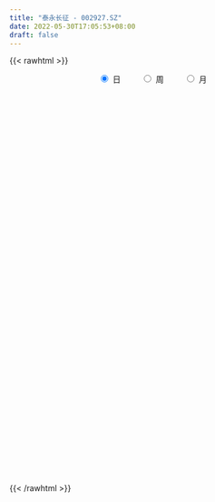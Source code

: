 ```yaml
---
title: "泰永长征 - 002927.SZ"
date: 2022-05-30T17:05:53+08:00
draft: false
---
```

{{< rawhtml >}}
    <div style="text-align: center">
        <label style="padding: 1rem;"><input style="margin-right: .5rem" type="radio" name="period" value="D" checked onclick="period_change(this)">日</label>
        <label style="padding: 1rem;"><input style="margin-right: .5rem" type="radio" name="period" value="W" onclick="period_change(this)">周</label>
        <label style="padding: 1rem;"><input style="margin-right: .5rem" type="radio" name="period" value="M" onclick="period_change(this)">月</label>
    </div>
    <div id="chart" style="height: 700px;"></div> 
    <script type="text/javascript">
        const D_v = [8082.2,15305.1,13803.71,10855.58,17047.82,13617.94,13910.89,14676.24,12490.97,15929.11,16335.68,29069.54,17807.57,13324.62,33619.26,26460.67,19165.08,20698.72,12433.95,13168.32,17950.17,18802.55,20102.55,15939.32,17441.0,14869.36,12507.93,27241.78,20026.92,15556.3,36488.33,12042.72,12513.38,11139.78,7331.41,10543.29,8694.51,11062.11,12788.63,11232.39,15732.39,8878.8,9906.21,6641.5,8872.8,9815.43,10164.48,14549.69,14574.0,14572.8,10758.96,12323.3,18533.77,20617.0,17222.55,12327.87,8078.71,8996.54,22570.57,37929.76,22347.43,38181.76,23448.28,35859.86,36133.62,22086.61,53180.75,58523.63,43196.37,43467.12,45623.43,38468.36,52171.15,48158.87,54750.31,64820.3,172853.08,88829.45,65795.23,77680.54,50595.66,43614.17,27865.39,34896.7,30758.85,46524.58,43114.09,21905.78,33691.2,30177.74,34733.71,19902.19,22095.2,49992.84,54893.17,35543.32,30873.24,23938.88,24947.24,24339.0,51412.89,33977.46,32352.65,30605.78,19689.3,91219.54,131309.9,82415.82,70442.67,157042.1,215652.87,117795.51,83328.75,123495.07,86366.08,71501.79,122310.95,66645.52,80331.03,122766.9,81314.6,59287.32,70350.77,70783.97,52079.44,79354.03,109005.78,60302.98,122230.08,97094.6,90240.24,87675.8,57114.92,117197.76,59239.12,52151.26,41634.77,28163.04,38811.33,30446.66,26435.09,24864.81,69285.21,39395.52,64726.13,55618.9,48352.52,29486.2,29160.71,61445.26,25892.11,19442.66,16565.15,19003.52,20133.44,33669.03,35969.8,23608.45,22619.7,18892.69,14257.18,29981.19,21944.44,22551.68,19782.54,31193.76,15232.63,23046.89,18997.72,26613.19,26931.58,15717.76,28382.32,22137.86,14225.34,17122.29,18785.04,15626.64,15448.18,15251.0,16745.38,18530.7,35366.94,21234.25,120446.63,91886.01,48277.32,56334.03,41670.33,43521.76,26362.4,23664.03,26482.78,23924.65,21656.42,31961.74,29508.01,28504.78,28267.99,26777.6,38815.82,34310.98,24204.0,18069.32,17972.75,17953.92,18041.14,13142.37,15966.72,40041.11,24714.77,19372.19,18053.72,11328.7,13339.16,11530.65,12616.62,18692.17,8007.13,8631.3,9149.13,18737.1,10799.29,7337.2,13428.82,26140.46,26503.16,28934.41,25218.9,32552.19,19455.42,17729.85,16096.82,11448.38,11212.6,12275.26,15580.54,13627.9,23749.48,19547.94,11950.74,18521.2,26353.31,17932.8,21981.58,42352.32,24033.72,16686.88,18321.28,19291.54]
const D_histogram = [0.0,0.0044161823,0.0113587733,0.0201204502,0.0188021491,0.018122765,0.019739917,0.0176123694,0.0207842607,0.0264322954,0.0301170307,0.0323157869,0.0301586881,0.0234650524,0.037199772,0.0367685644,0.0369698792,0.0196038858,0.0067707796,-0.0025639002,-0.0002761781,0.0085387669,0.0203251167,0.026927934,0.0292361322,0.0216449686,0.0145794513,0.0260495014,0.0101860367,-0.0009413436,-0.0442526683,-0.0709034156,-0.0772566599,-0.0805895177,-0.0759272723,-0.0752596729,-0.0686630087,-0.0566249028,-0.0416782044,-0.0409132334,-0.0451548862,-0.0458275558,-0.0492289562,-0.049582926,-0.0383226106,-0.0222001555,-0.0197791884,-0.0324096454,-0.0396981796,-0.0572058292,-0.0494379799,-0.0318660518,-0.0083594607,0.013824601,0.0346234692,0.0355159542,0.0333764198,0.0370306804,0.0568039494,0.0861524622,0.0980696901,0.1065093812,0.1005970611,0.0832171244,0.0906415795,0.0842992054,0.094357281,0.1094852842,0.1088794997,0.103301093,0.0978538113,0.0880840067,0.0854889661,0.0573378161,0.0087700476,0.0437435179,0.0793681729,0.08080557,0.0777863024,0.0694019615,0.0419818204,0.0065248392,-0.013618513,-0.0466891278,-0.0515607316,-0.0473193197,-0.0738566059,-0.0823880296,-0.084742307,-0.1065208443,-0.1429187419,-0.151784454,-0.1604517689,-0.1043570114,-0.0359004362,0.0016977893,0.0122361785,-0.0062535213,-0.0125978261,-0.0147974003,0.0093624294,0.0206762137,0.0226599564,-0.0062487167,-0.0351215293,0.0180320008,0.0514856588,0.074549836,0.0699396358,0.1386870223,0.1837613819,0.1735638234,0.1582180086,0.1573199779,0.1160264493,0.0755647449,0.0618239659,0.0488181579,0.0253563553,0.0424617702,0.0316699735,0.0019717568,-0.0016482338,-0.0429743892,-0.0680172839,-0.0564974422,-0.0352994386,-0.0409749622,-0.0050293075,0.0053530499,0.0285124921,0.0290451962,0.0235980704,-0.0568411178,-0.1008036673,-0.1563832697,-0.1993816197,-0.2094496264,-0.1946814891,-0.1672296961,-0.1462876609,-0.1295520361,-0.0892315228,-0.0449732225,-0.0093988566,0.0074019627,-0.0037779499,-0.0191374302,-0.0286096754,-0.0867988188,-0.1212204359,-0.1259007714,-0.1248092528,-0.1147673886,-0.1012949839,-0.072107871,-0.0714510166,-0.0560009491,-0.0574881282,-0.0419406626,-0.0253701171,0.0006034928,0.0202588034,0.0304101522,0.0442139668,0.0288502061,0.0265768912,0.0012963557,-0.0153843615,-0.0015146721,-0.0432486895,-0.0556445606,-0.0603623921,-0.0566919994,-0.0414454594,-0.0202861773,0.0105360716,0.0253534615,0.0216466585,0.0205141159,0.0369620997,0.0532719161,0.0685187268,0.0866110716,0.1455462354,0.1615656619,0.1635182161,0.1580934099,0.1645612602,0.1490511246,0.1400224384,0.126914062,0.0995211585,0.0618314361,0.0227135815,-0.0325313143,-0.0617289676,-0.0710149021,-0.0920608044,-0.1376716632,-0.2125671751,-0.23312221,-0.2339632409,-0.2116597522,-0.181280087,-0.1527613988,-0.1227268978,-0.1121823525,-0.1001109241,-0.0587691574,-0.0502541678,-0.0262701282,-0.0110185649,-0.000738394,0.01801394,0.0116962506,0.0014568613,-0.0272997208,-0.0271640567,-0.0331152039,-0.022072349,-0.0321772153,-0.0243015328,-0.0099806953,0.0076518666,0.0225893251,0.0394702496,0.0004348702,-0.0543716882,-0.0662885637,-0.085008768,-0.0608693528,-0.040987355,-0.0291898891,0.0012391482,0.0366427156,0.0579085532,0.0799153628,0.1106234723,0.1174818893,0.1176989597,0.1294281396,0.1429957944,0.1496586714,0.165343272,0.1274093768,0.1181933934,0.1093220254,0.1053497769,0.1069690265]
const D_fast = [0.0,0.0055202279,0.0153025122,0.0290943017,0.0324765379,0.036327845,0.0428799763,0.045155521,0.0535234775,0.0657795861,0.076993579,0.0872712819,0.0926538551,0.0918264825,0.1148611452,0.1236220786,0.1330658632,0.1206008413,0.10946043,0.0994847751,0.1017034527,0.1126530895,0.1295207184,0.1428555192,0.1524727504,0.150292829,0.1468721746,0.1648546,0.1515376444,0.1401749283,0.0858004364,0.0414238353,0.015756426,-0.0077238112,-0.0220433839,-0.0401907028,-0.0507597907,-0.0528779105,-0.0483507632,-0.0578141006,-0.0733444749,-0.0854740335,-0.1011826729,-0.1139323743,-0.1122527115,-0.1016802952,-0.1042041253,-0.1249369936,-0.1421500728,-0.1739591796,-0.1785508253,-0.1689454101,-0.1475286842,-0.1218884723,-0.0924337368,-0.0826622633,-0.0764576927,-0.063545762,-0.0295715056,0.0213151227,0.0577497731,0.0928168095,0.1120537547,0.1154780992,0.1455629491,0.1602953763,0.1939427722,0.2364420964,0.2630561869,0.2833030534,0.3023192246,0.3145704216,0.3333476225,0.3195309266,0.27315567,0.3190650197,0.374531718,0.3961705076,0.4125978156,0.421563965,0.4046392791,0.3708135077,0.3472655272,0.3025226304,0.2847608438,0.2771724258,0.232170988,0.2030425569,0.1795027028,0.1310939544,0.0589663714,0.0121545457,-0.0366257114,-0.0066202067,0.0528612595,0.0908839323,0.1044813661,0.0844282859,0.0749345247,0.0690356003,0.0955360374,0.1120188751,0.119667607,0.0891967546,0.0515435597,0.1092050901,0.1555301627,0.1972317989,0.2101065077,0.3135256498,0.4045403548,0.4377337522,0.4619424396,0.5003744033,0.4880874871,0.4665169688,0.4682321814,0.4674309128,0.4503081991,0.4780290565,0.4751547532,0.4459494756,0.4419174266,0.3898476738,0.3478004582,0.3451959393,0.3575690833,0.3416498191,0.3763381469,0.3880587668,0.418346332,0.4261403352,0.426592727,0.3319432593,0.262779793,0.1681043731,0.0752606182,0.0128302049,-0.0210720301,-0.0354276611,-0.0510575412,-0.0667099253,-0.0486972927,-0.015682298,0.0175423537,0.0361936636,0.0240692636,0.0039254258,-0.0126992383,-0.0925880864,-0.1573148125,-0.1934703408,-0.2235811355,-0.2422311183,-0.2540824597,-0.2429223145,-0.2601282142,-0.258678384,-0.2745375952,-0.2694752952,-0.259247279,-0.2331227959,-0.2084027845,-0.1906488976,-0.1657915913,-0.1739428005,-0.1695718926,-0.1945283392,-0.2150551468,-0.2015641254,-0.2541103152,-0.2804173264,-0.3002257559,-0.3107283631,-0.3058431879,-0.2897554502,-0.2562991834,-0.235143428,-0.2334385664,-0.2294425801,-0.2037540714,-0.1741262759,-0.1417497835,-0.1020046708,-0.0066829481,0.0497278938,0.092560002,0.1266585483,0.1742667136,0.1960193592,0.2219962826,0.2406164217,0.2381038078,0.2158719445,0.1824324852,0.1190547609,0.0744248657,0.0473852057,0.0033241022,-0.0767046723,-0.204741978,-0.2835775654,-0.3429094066,-0.3735208559,-0.3884612124,-0.3981328739,-0.3987800973,-0.4162811402,-0.4292374429,-0.4025879655,-0.4066365179,-0.3892200102,-0.3767230882,-0.3666275158,-0.3433716968,-0.3467653235,-0.3566404975,-0.3922220098,-0.3988773599,-0.4131073081,-0.4075825404,-0.4257317105,-0.4239314112,-0.4121057475,-0.392560219,-0.3719754292,-0.3452269423,-0.3841536042,-0.4525530846,-0.481042101,-0.5210144973,-0.5120924204,-0.5024572613,-0.4979572676,-0.4672184433,-0.4226541969,-0.3869112211,-0.3449255708,-0.2865615933,-0.2503327038,-0.2206908935,-0.1766046787,-0.1272880753,-0.0832105305,-0.0261901118,-0.0322716629,-0.0119392979,0.0065198404,0.0288850361,0.0572465423]
const D_slow = [0.0,0.0011040456,0.0039437389,0.0089738515,0.0136743887,0.01820508,0.0231400592,0.0275431516,0.0327392168,0.0393472906,0.0468765483,0.054955495,0.062495167,0.0683614301,0.0776613731,0.0868535142,0.096095984,0.1009969555,0.1026896504,0.1020486753,0.1019796308,0.1041143225,0.1091956017,0.1159275852,0.1232366183,0.1286478604,0.1322927232,0.1388050986,0.1413516078,0.1411162719,0.1300531048,0.1123272509,0.0930130859,0.0728657065,0.0538838884,0.0350689702,0.017903218,0.0037469923,-0.0066725588,-0.0169008672,-0.0281895887,-0.0396464777,-0.0519537167,-0.0643494482,-0.0739301009,-0.0794801398,-0.0844249369,-0.0925273482,-0.1024518931,-0.1167533504,-0.1291128454,-0.1370793583,-0.1391692235,-0.1357130733,-0.127057206,-0.1181782174,-0.1098341125,-0.1005764424,-0.086375455,-0.0648373395,-0.0403199169,-0.0136925717,0.0114566936,0.0322609747,0.0549213696,0.0759961709,0.0995854912,0.1269568122,0.1541766872,0.1800019604,0.2044654133,0.2264864149,0.2478586564,0.2621931105,0.2643856224,0.2753215019,0.2951635451,0.3153649376,0.3348115132,0.3521620036,0.3626574587,0.3642886685,0.3608840402,0.3492117582,0.3363215753,0.3244917454,0.306027594,0.2854305865,0.2642450098,0.2376147987,0.2018851132,0.1639389997,0.1238260575,0.0977368047,0.0887616956,0.089186143,0.0922451876,0.0906818073,0.0875323507,0.0838330007,0.086173608,0.0913426614,0.0970076505,0.0954454714,0.086665089,0.0911730892,0.1040445039,0.1226819629,0.1401668719,0.1748386275,0.2207789729,0.2641699288,0.3037244309,0.3430544254,0.3720610377,0.390952224,0.4064082155,0.4186127549,0.4249518438,0.4355672863,0.4434847797,0.4439777189,0.4435656604,0.4328220631,0.4158177421,0.4016933816,0.3928685219,0.3826247813,0.3813674545,0.3827057169,0.3898338399,0.397095139,0.4029946566,0.3887843771,0.3635834603,0.3244876429,0.2746422379,0.2222798313,0.1736094591,0.131802035,0.0952301198,0.0628421108,0.0405342301,0.0292909245,0.0269412103,0.028791701,0.0278472135,0.023062856,0.0159104371,-0.0057892676,-0.0360943766,-0.0675695694,-0.0987718826,-0.1274637298,-0.1527874758,-0.1708144435,-0.1886771977,-0.2026774349,-0.217049467,-0.2275346326,-0.2338771619,-0.2337262887,-0.2286615879,-0.2210590498,-0.2100055581,-0.2027930066,-0.1961487838,-0.1958246949,-0.1996707853,-0.2000494533,-0.2108616257,-0.2247727658,-0.2398633638,-0.2540363637,-0.2643977285,-0.2694692729,-0.266835255,-0.2604968896,-0.255085225,-0.249956696,-0.2407161711,-0.227398192,-0.2102685103,-0.1886157424,-0.1522291836,-0.1118377681,-0.0709582141,-0.0314348616,0.0097054535,0.0469682346,0.0819738442,0.1137023597,0.1385826493,0.1540405084,0.1597189037,0.1515860752,0.1361538333,0.1184001078,0.0953849067,0.0609669909,0.0078251971,-0.0504553554,-0.1089461657,-0.1618611037,-0.2071811254,-0.2453714751,-0.2760531996,-0.3040987877,-0.3291265187,-0.3438188081,-0.3563823501,-0.3629498821,-0.3657045233,-0.3658891218,-0.3613856368,-0.3584615741,-0.3580973588,-0.364922289,-0.3717133032,-0.3799921042,-0.3855101914,-0.3935544952,-0.3996298784,-0.4021250522,-0.4002120856,-0.3945647543,-0.3846971919,-0.3845884744,-0.3981813964,-0.4147535373,-0.4360057293,-0.4512230675,-0.4614699063,-0.4687673785,-0.4684575915,-0.4592969126,-0.4448197743,-0.4248409336,-0.3971850655,-0.3678145932,-0.3383898532,-0.3060328183,-0.2702838697,-0.2328692019,-0.1915333839,-0.1596810397,-0.1301326913,-0.102802185,-0.0764647408,-0.0497224841]
const D_data = [['2021-05-19', 9.9249, 9.8656, 9.7766, 9.9249],['2021-05-20', 9.8458, 9.9348, 9.8161, 10.1028],['2021-05-21', 10.0336, 10.004, 9.8755, 10.1028],['2021-05-24', 9.9743, 10.083, 9.915, 10.083],['2021-05-25', 10.0336, 9.9941, 9.9348, 10.1127],['2021-05-26', 10.0435, 10.0138, 9.9743, 10.0633],['2021-05-27', 9.9842, 10.0633, 9.9743, 10.1127],['2021-05-28', 10.0336, 10.0336, 9.9644, 10.1325],['2021-05-31', 9.9941, 10.1226, 9.9941, 10.1325],['2021-06-01', 10.1127, 10.2017, 10.0336, 10.261],['2021-06-02', 10.1424, 10.2313, 10.1127, 10.3005],['2021-06-03', 10.1819, 10.261, 10.1621, 10.6169],['2021-06-04', 10.27, 10.24, 10.18, 10.35],['2021-06-07', 10.22, 10.19, 10.16, 10.29],['2021-06-08', 10.21, 10.5, 10.14, 10.57],['2021-06-09', 10.65, 10.4, 10.36, 10.65],['2021-06-10', 10.4, 10.45, 10.28, 10.49],['2021-06-11', 10.39, 10.22, 10.17, 10.49],['2021-06-15', 10.14, 10.22, 10.14, 10.28],['2021-06-16', 10.22, 10.22, 10.14, 10.33],['2021-06-17', 10.17, 10.36, 10.17, 10.36],['2021-06-18', 10.4, 10.49, 10.32, 10.55],['2021-06-21', 10.49, 10.61, 10.48, 10.69],['2021-06-22', 10.7, 10.63, 10.53, 10.72],['2021-06-23', 10.63, 10.64, 10.57, 10.75],['2021-06-24', 10.6, 10.54, 10.5, 10.7],['2021-06-25', 10.52, 10.54, 10.37, 10.61],['2021-06-28', 10.5, 10.82, 10.5, 10.88],['2021-06-29', 10.82, 10.5, 10.47, 10.88],['2021-06-30', 10.5, 10.51, 10.39, 10.61],['2021-07-01', 10.48, 9.96, 9.92, 10.51],['2021-07-02', 9.92, 9.95, 9.88, 10.04],['2021-07-05', 9.96, 10.07, 9.96, 10.09],['2021-07-06', 10.06, 10.03, 9.96, 10.11],['2021-07-07', 10.01, 10.08, 10.0, 10.09],['2021-07-08', 10.02, 9.99, 9.97, 10.12],['2021-07-09', 9.96, 10.03, 9.88, 10.05],['2021-07-12', 10.01, 10.1, 9.99, 10.16],['2021-07-13', 10.09, 10.17, 9.99, 10.23],['2021-07-14', 10.13, 10.0, 10.0, 10.15],['2021-07-15', 10.03, 9.89, 9.74, 10.05],['2021-07-16', 9.88, 9.88, 9.83, 9.96],['2021-07-19', 9.83, 9.79, 9.7, 9.84],['2021-07-20', 9.68, 9.77, 9.66, 9.77],['2021-07-21', 9.76, 9.9, 9.76, 9.92],['2021-07-22', 9.9, 10.0, 9.87, 10.03],['2021-07-23', 10.06, 9.85, 9.78, 10.06],['2021-07-26', 9.77, 9.6, 9.54, 9.95],['2021-07-27', 9.6, 9.57, 9.56, 9.8],['2021-07-28', 9.59, 9.32, 9.24, 9.6],['2021-07-29', 9.32, 9.55, 9.32, 9.63],['2021-07-30', 9.5, 9.69, 9.44, 9.72],['2021-08-02', 9.45, 9.84, 9.4, 9.91],['2021-08-03', 9.78, 9.93, 9.74, 10.07],['2021-08-04', 9.93, 10.03, 9.93, 10.07],['2021-08-05', 10.03, 9.85, 9.83, 10.03],['2021-08-06', 9.9, 9.82, 9.72, 9.96],['2021-08-09', 9.81, 9.91, 9.77, 9.94],['2021-08-10', 9.91, 10.2, 9.86, 10.22],['2021-08-11', 10.22, 10.5, 10.14, 10.56],['2021-08-12', 10.5, 10.46, 10.36, 10.59],['2021-08-13', 10.73, 10.55, 10.47, 10.85],['2021-08-16', 10.58, 10.46, 10.38, 10.62],['2021-08-17', 10.48, 10.33, 10.3, 10.75],['2021-08-18', 10.29, 10.69, 10.29, 10.7],['2021-08-19', 10.66, 10.6, 10.44, 10.67],['2021-08-20', 10.57, 10.9, 10.41, 11.03],['2021-08-23', 11.17, 11.13, 10.76, 11.21],['2021-08-24', 11.13, 11.08, 10.91, 11.35],['2021-08-25', 11.03, 11.11, 10.94, 11.3],['2021-08-26', 11.01, 11.19, 11.0, 11.48],['2021-08-27', 11.01, 11.2, 10.96, 11.32],['2021-08-30', 11.1, 11.36, 10.99, 11.45],['2021-08-31', 11.36, 11.05, 10.86, 11.36],['2021-09-01', 11.18, 10.65, 10.48, 11.23],['2021-09-02', 10.67, 11.72, 10.55, 11.72],['2021-09-03', 12.5, 12.01, 11.72, 12.8],['2021-09-06', 12.0, 11.79, 11.52, 12.11],['2021-09-07', 11.77, 11.84, 11.66, 11.95],['2021-09-08', 12.02, 11.85, 11.81, 12.33],['2021-09-09', 11.7, 11.61, 11.53, 11.85],['2021-09-10', 11.53, 11.41, 11.39, 11.81],['2021-09-13', 11.4, 11.5, 11.3, 11.53],['2021-09-14', 11.54, 11.22, 11.2, 11.59],['2021-09-15', 11.3, 11.48, 11.23, 11.51],['2021-09-16', 11.54, 11.6, 11.24, 11.7],['2021-09-17', 11.63, 11.15, 11.07, 11.67],['2021-09-22', 11.02, 11.26, 10.91, 11.32],['2021-09-23', 11.33, 11.28, 11.2, 11.59],['2021-09-24', 11.28, 10.93, 10.9, 11.39],['2021-09-27', 10.96, 10.52, 10.4, 11.19],['2021-09-28', 10.52, 10.65, 10.46, 10.74],['2021-09-29', 10.47, 10.5, 10.47, 10.79],['2021-09-30', 10.62, 11.35, 10.54, 11.47],['2021-10-08', 11.49, 11.8, 11.3, 11.93],['2021-10-11', 11.68, 11.7, 11.62, 12.07],['2021-10-12', 11.65, 11.51, 11.28, 11.77],['2021-10-13', 11.48, 11.14, 11.03, 11.54],['2021-10-14', 11.23, 11.23, 10.86, 11.3],['2021-10-15', 11.25, 11.26, 10.99, 11.36],['2021-10-18', 11.15, 11.66, 11.01, 11.69],['2021-10-19', 11.54, 11.62, 11.42, 11.66],['2021-10-20', 11.54, 11.57, 11.37, 11.78],['2021-10-21', 11.61, 11.13, 11.1, 11.64],['2021-10-22', 11.1, 10.97, 10.93, 11.23],['2021-10-25', 10.97, 12.07, 10.9, 12.07],['2021-10-26', 12.3, 12.1, 11.93, 12.56],['2021-10-27', 12.06, 12.19, 11.83, 12.34],['2021-10-28', 12.05, 11.97, 11.63, 12.22],['2021-10-29', 11.96, 13.17, 11.78, 13.17],['2021-11-01', 13.09, 13.34, 12.68, 14.2],['2021-11-02', 13.28, 12.92, 12.73, 13.3],['2021-11-03', 12.75, 12.96, 12.66, 13.13],['2021-11-04', 12.97, 13.27, 12.61, 13.33],['2021-11-05', 13.06, 12.81, 12.71, 13.06],['2021-11-08', 12.55, 12.73, 12.2, 12.8],['2021-11-09', 12.65, 13.03, 12.6, 13.93],['2021-11-10', 12.83, 13.07, 12.61, 13.12],['2021-11-11', 13.03, 12.93, 12.85, 13.39],['2021-11-12', 12.98, 13.51, 12.7, 13.51],['2021-11-15', 13.59, 13.27, 13.22, 13.75],['2021-11-16', 13.16, 13.0, 12.81, 13.18],['2021-11-17', 13.0, 13.3, 12.88, 13.37],['2021-11-18', 13.16, 12.75, 12.73, 13.24],['2021-11-19', 12.6, 12.79, 12.52, 12.91],['2021-11-22', 12.88, 13.22, 12.72, 13.29],['2021-11-23', 13.38, 13.45, 13.0, 13.85],['2021-11-24', 13.58, 13.18, 13.15, 13.59],['2021-11-25', 13.18, 13.82, 13.1, 14.2],['2021-11-26', 13.61, 13.68, 13.52, 14.18],['2021-11-29', 13.46, 14.0, 13.4, 14.48],['2021-11-30', 14.13, 13.86, 13.73, 14.43],['2021-12-01', 13.9, 13.85, 13.62, 14.07],['2021-12-02', 13.79, 12.72, 12.65, 13.79],['2021-12-03', 12.78, 12.83, 12.44, 12.92],['2021-12-06', 12.75, 12.36, 12.29, 12.85],['2021-12-07', 12.45, 12.15, 12.0, 12.48],['2021-12-08', 12.21, 12.29, 12.13, 12.38],['2021-12-09', 12.45, 12.48, 12.25, 12.62],['2021-12-10', 12.48, 12.63, 12.35, 12.65],['2021-12-13', 12.63, 12.57, 12.43, 12.63],['2021-12-14', 12.58, 12.52, 12.41, 12.75],['2021-12-15', 12.58, 12.89, 12.4, 13.5],['2021-12-16', 12.91, 13.12, 12.9, 13.22],['2021-12-17', 13.07, 13.21, 13.01, 13.48],['2021-12-20', 13.21, 13.12, 13.05, 13.47],['2021-12-21', 13.03, 12.79, 12.66, 13.15],['2021-12-22', 12.87, 12.66, 12.64, 12.87],['2021-12-23', 12.65, 12.65, 12.44, 12.8],['2021-12-24', 12.6, 11.81, 11.81, 12.75],['2021-12-27', 11.82, 11.77, 11.67, 12.01],['2021-12-28', 11.82, 11.93, 11.8, 11.97],['2021-12-29', 11.9, 11.88, 11.81, 11.99],['2021-12-30', 11.88, 11.91, 11.81, 12.02],['2021-12-31', 11.97, 11.91, 11.85, 12.05],['2022-01-04', 11.99, 12.13, 11.76, 12.17],['2022-01-05', 12.08, 11.77, 11.61, 12.18],['2022-01-06', 11.65, 11.92, 11.62, 12.0],['2022-01-07', 11.95, 11.67, 11.67, 12.0],['2022-01-10', 11.65, 11.85, 11.4, 11.88],['2022-01-11', 11.85, 11.89, 11.8, 11.95],['2022-01-12', 11.89, 12.08, 11.88, 12.22],['2022-01-13', 12.08, 12.1, 11.96, 12.2],['2022-01-14', 12.09, 12.05, 11.95, 12.24],['2022-01-17', 12.05, 12.16, 11.98, 12.27],['2022-01-18', 12.2, 11.79, 11.7, 12.25],['2022-01-19', 11.76, 11.9, 11.66, 11.9],['2022-01-20', 11.9, 11.52, 11.48, 11.97],['2022-01-21', 11.5, 11.48, 11.28, 11.59],['2022-01-24', 11.51, 11.82, 11.48, 11.93],['2022-01-25', 11.82, 11.0, 10.98, 11.87],['2022-01-26', 11.0, 11.15, 10.95, 11.32],['2022-01-27', 11.7, 11.12, 11.0, 11.7],['2022-01-28', 11.12, 11.14, 10.91, 11.29],['2022-02-07', 11.24, 11.26, 11.15, 11.37],['2022-02-08', 11.28, 11.37, 11.15, 11.41],['2022-02-09', 11.37, 11.59, 11.33, 11.6],['2022-02-10', 11.56, 11.49, 11.45, 11.65],['2022-02-11', 11.47, 11.27, 11.22, 11.57],['2022-02-14', 11.34, 11.27, 11.19, 11.36],['2022-02-15', 11.25, 11.52, 11.17, 11.52],['2022-02-16', 11.51, 11.61, 11.46, 11.62],['2022-02-17', 11.5, 11.7, 11.5, 11.92],['2022-02-18', 11.65, 11.86, 11.52, 11.86],['2022-02-21', 11.88, 12.65, 11.88, 13.05],['2022-02-22', 12.6, 12.42, 12.35, 12.95],['2022-02-23', 12.52, 12.41, 12.33, 12.59],['2022-02-24', 12.56, 12.43, 12.2, 12.77],['2022-02-25', 12.56, 12.71, 12.48, 12.85],['2022-02-28', 12.65, 12.54, 12.42, 12.85],['2022-03-01', 12.54, 12.68, 12.52, 12.8],['2022-03-02', 12.58, 12.69, 12.55, 12.79],['2022-03-03', 12.78, 12.51, 12.41, 12.78],['2022-03-04', 12.41, 12.29, 12.22, 12.56],['2022-03-07', 12.29, 12.12, 12.05, 12.34],['2022-03-08', 12.32, 11.68, 11.66, 12.38],['2022-03-09', 11.79, 11.76, 11.19, 12.08],['2022-03-10', 11.88, 11.87, 11.67, 12.02],['2022-03-11', 11.84, 11.59, 11.25, 11.99],['2022-03-14', 11.52, 11.02, 11.02, 11.57],['2022-03-15', 10.83, 10.19, 10.1, 11.0],['2022-03-16', 10.2, 10.43, 9.87, 10.5],['2022-03-17', 10.43, 10.42, 10.38, 10.62],['2022-03-18', 10.35, 10.57, 10.25, 10.63],['2022-03-21', 10.54, 10.63, 10.51, 10.71],['2022-03-22', 10.56, 10.6, 10.47, 10.73],['2022-03-23', 10.67, 10.63, 10.57, 10.79],['2022-03-24', 10.55, 10.36, 10.35, 10.6],['2022-03-25', 10.36, 10.31, 10.28, 10.46],['2022-03-28', 10.29, 10.71, 10.13, 11.1],['2022-03-29', 10.71, 10.34, 10.27, 10.73],['2022-03-30', 10.4, 10.54, 10.29, 10.58],['2022-03-31', 10.43, 10.47, 10.4, 10.57],['2022-04-01', 10.43, 10.42, 10.3, 10.44],['2022-04-06', 10.41, 10.56, 10.33, 10.58],['2022-04-07', 10.53, 10.24, 10.24, 10.55],['2022-04-08', 10.22, 10.1, 10.0, 10.26],['2022-04-11', 10.02, 9.7, 9.55, 10.07],['2022-04-12', 9.75, 9.91, 9.61, 9.92],['2022-04-13', 9.95, 9.74, 9.73, 9.95],['2022-04-14', 9.9, 9.89, 9.77, 9.96],['2022-04-15', 9.81, 9.55, 9.5, 9.83],['2022-04-18', 9.61, 9.69, 9.32, 9.73],['2022-04-19', 9.78, 9.76, 9.68, 9.85],['2022-04-20', 9.77, 9.83, 9.75, 10.05],['2022-04-21', 9.83, 9.84, 9.69, 10.03],['2022-04-22', 9.85, 9.92, 9.46, 9.98],['2022-04-25', 9.81, 9.12, 9.11, 9.81],['2022-04-26', 9.24, 8.59, 8.55, 9.35],['2022-04-27', 8.47, 8.84, 7.96, 8.97],['2022-04-28', 8.81, 8.55, 8.36, 8.88],['2022-04-29', 8.72, 8.98, 8.69, 9.07],['2022-05-05', 8.94, 8.94, 8.82, 9.15],['2022-05-06', 8.89, 8.83, 8.62, 8.89],['2022-05-09', 8.83, 9.1, 8.76, 9.2],['2022-05-10', 9.02, 9.29, 8.92, 9.33],['2022-05-11', 9.4, 9.24, 9.23, 9.53],['2022-05-12', 9.15, 9.36, 9.14, 9.42],['2022-05-13', 9.5, 9.63, 9.26, 9.78],['2022-05-16', 9.72, 9.47, 9.4, 9.72],['2022-05-17', 9.49, 9.45, 9.32, 9.61],['2022-05-18', 9.49, 9.68, 9.38, 9.82],['2022-05-19', 9.6, 9.84, 8.74, 9.87],['2022-05-20', 9.87, 9.89, 9.7, 9.96],['2022-05-23', 9.95, 10.16, 9.81, 10.18],['2022-05-24', 10.5, 9.52, 9.5, 10.5],['2022-05-25', 9.52, 9.83, 9.52, 9.89],['2022-05-26', 9.85, 9.86, 9.63, 9.94],['2022-05-27', 9.93, 9.96, 9.83, 10.08],['2022-05-30', 9.96, 10.1, 9.83, 10.15]]
const W_v = [210.85,20490.62,475824.07,640307.28,686226.59,625835.87,328796.22,603808.9299999999,324124.71,237408.87,109024.32,269471.02,258129.15,370870.44,237315.83,139093.07,219096.21,341388.89,378669.86,319870.77,518912.52,231643.35,182821.41,115229.41,223914.09,146510.0,234824.22,158851.98,123267.32,242330.24,179079.33,115880.58,190765.33,115777.45,113623.0,123185.74,106949.54,172010.26,100380.45,73302.57,77392.66,101343.93,458501.72,815632.8099999999,444342.67,746859.1,487895.53,358113.13,247638.84,394943.67,629489.1800000001,481596.12,581810.1499999999,260298.46,215599.84,150434.15,109936.99,114369.48,125887.18,111525.06,32864.92,175777.4,144205.65,136881.66,151493.31,201300.04,277208.81,249789.07,206415.89,151387.93,87150.86,92646.47,97536.89,313922.19,360683.91,268007.63,361140.8100000001,251752.6,247756.62,312021.8,227042.76,170269.45,17570.92,97505.66,86958.62,68000.26,97857.62,120522.66,273733.61,322924.23,121664.4,115211.94,206020.71,285082.78,154906.41,120229.76,261163.0,168215.45,134460.27,123874.1,133169.78,141504.53,212665.48,193030.01,281978.76,203236.0,525480.7699999999,206180.87,124526.75,146624.31,108115.39,57078.77,50699.32,99984.1,76799.24,108816.82,261978.03,215313.55,102391.76,100162.84,180441.11,351281.51,256161.19,247396.43,556012.73,267693.35,151936.91,466939.03,714124.1000000001,248019.69,280204.99,306725.77,385421.48,116481.73,77945.53,262828.18,197489.17,258311.6,302609.86,139575.63,154540.11,127660.51,106510.25,82840.44,67167.18,134920.52,68468.35,100404.35,132080.43,94428.91,65527.35,74104.17,43701.45,43029.73,108670.04,72223.41,65707.81,132309.21,63262.07,64056.79,51717.48,189723.26,197238.67,72016.49,24239.17,60420.76,63389.82,70108.47,91632.87,113268.35,62354.99,80860.16,111356.05,50222.37,59694.32,45400.42,66778.75,76779.9,130026.06,170709.12,229278.91,392753.71,326515.05,183159.61,85774.72,126723.94,54893.17,139641.68,168038.08,532430.03,626638.2799999999,463556.1900000001,333816.1,467987.47,411467.84,191207.06,224706.76,224063.59,101036.88,115866.98,107627.18,108253.54,119782.71,81207.49,107128.27,358614.32,143955.62,139898.94,142177.72,83076.9,113510.49,37486.43,63216.83,84208.93,123890.77,27545.2,76445.78,94305.99,123375.78,19291.54]
const W_histogram = [0.0,0.3397333333,0.9498663628,1.3846097407,1.724504887,1.8867741486,1.7654876598,1.6796999066,1.2593306621,0.8729097979,0.4860398731,0.3292273311,0.1607389862,0.2239015748,-0.2011177952,-0.4557081632,-0.5337559392,-0.5288934758,-0.5311344365,-0.4976219274,-0.4498273933,-0.4658329505,-0.5949632127,-0.8431406194,-0.959677556,-1.0280386377,-0.955922674,-0.9494631367,-0.9161642225,-0.8220554672,-0.7266451498,-0.6477532655,-0.6268910773,-0.6683265659,-0.6520036918,-0.5664547723,-0.5082353297,-0.3906007712,-0.3828753575,-0.3958228189,-0.3516001976,-0.3180719292,0.1111631761,0.6947317504,0.7358057266,0.9152561775,0.7085179424,0.5049445457,0.2344436825,0.1999405924,0.2727556061,0.3644136458,0.4049448104,0.4011740896,0.3556258964,0.2247534358,0.1603259656,0.0286909246,-0.040356235,-0.2209463955,-0.370430471,-0.369296797,-0.4059853374,-0.4369323102,-0.3440018043,-0.2849454709,-0.1680528928,-0.0589449509,-0.144970713,-0.1754464019,-0.2491470312,-0.2784109588,-0.2958613838,-0.2017568587,-0.1303883698,-0.083428079,0.0442157149,0.0670580054,0.1465219616,0.2229481175,0.1879884164,0.060654867,-0.0356003726,-0.0276942307,-0.0636430567,-0.0852786066,-0.0750375816,-0.0312896574,-0.0257897452,-0.0090290046,-0.0248949085,-0.0071173171,0.0476029383,0.0755376981,0.06779098,0.0968797653,0.1252680185,0.1068668834,0.0052194291,-0.1677243575,-0.2196686225,-0.1887072348,-0.2363909757,-0.1601724792,-0.126398513,-0.0325207257,0.0203703547,-0.0765008659,-0.0956788531,-0.0745222267,-0.1009208399,-0.1118929049,-0.0903167052,-0.0689209342,-0.0778376411,-0.0360899822,0.0628186895,0.0647253337,0.0648848879,0.0814578795,0.1097848506,0.1506808001,0.1376744849,0.1454963133,0.2022306001,0.2275132785,0.2173584478,0.3238196572,0.2939166126,0.2576620777,0.2509230581,0.2725547304,0.2054886412,0.1704151377,0.2060475863,0.2527527254,0.2497475943,0.2271582948,0.1588945778,0.0633303617,-0.0053725224,-0.082643372,-0.1377009283,-0.2008690707,-0.2539984093,-0.3119837155,-0.3408694098,-0.3832971357,-0.4191236624,-0.402553919,-0.4224960294,-0.472140693,-0.4837359759,-0.4142572822,-0.3237835097,-0.2140656723,-0.1505375256,-0.0848878399,-0.0413355484,-0.0176131157,0.0025728748,0.0617446834,0.1011002043,0.0847389016,0.0883777006,0.0953212468,0.0968242977,0.1015484753,0.1190954569,0.1290399202,0.1519109815,0.1672991233,0.135965831,0.1194389328,0.098108475,0.0823199273,0.0623486834,0.0591677492,0.1048331489,0.1542309803,0.1998363049,0.2727653944,0.2683928335,0.2368845968,0.1920327566,0.1815742353,0.1947217182,0.1583524773,0.1084471475,0.2113325891,0.2407360123,0.2896389914,0.256919111,0.2769157019,0.2172318194,0.1517208539,0.1354237538,0.0241596397,-0.0451238793,-0.1060579772,-0.1187558746,-0.1609107231,-0.2042739803,-0.2156615874,-0.1765628576,-0.0908748748,-0.0613188673,-0.086223857,-0.1641835148,-0.2224344046,-0.241159104,-0.2610199183,-0.2946348363,-0.2757246273,-0.3078566982,-0.3191790428,-0.2555104639,-0.1820558176,-0.1180284817,-0.058530173]
const W_fast = [0.0,0.4246666667,1.2722662868,2.0531620999,2.824183468,3.4581462667,3.7782316928,4.1123689163,4.0068323373,3.8386389225,3.573278966,3.4987732569,3.3704696585,3.4896076408,3.014308822,2.6457914132,2.4343046523,2.3069437468,2.171919177,2.0810262043,2.01636389,1.8839000952,1.6060290298,1.1470664683,0.7906101426,0.4652394015,0.2983746967,0.0674684499,-0.1282736916,-0.2396788031,-0.3259297731,-0.4089762051,-0.5448367863,-0.7533539165,-0.9000319652,-0.9560967389,-1.0249361286,-1.004951763,-1.0929451886,-1.2048483547,-1.2485257828,-1.2945154967,-0.8374895974,-0.0802380855,0.1447873223,0.5530518176,0.5234430681,0.4461058078,0.2342158653,0.2496979233,0.3907018385,0.5734632896,0.7152306568,0.8117534584,0.8551117393,0.7804276376,0.7560816589,0.631619349,0.5524831307,0.3166563713,0.0745646781,-0.0166258471,-0.1548107219,-0.2949907723,-0.2880607174,-0.3002407518,-0.2253613969,-0.1309896927,-0.2532581331,-0.3275954224,-0.4635828096,-0.5624494769,-0.6538652479,-0.6101999374,-0.571428541,-0.5453252698,-0.4066275472,-0.3670207554,-0.2509263088,-0.1187631235,-0.1067257205,-0.2188955532,-0.3240508859,-0.3230683017,-0.3749278919,-0.4178830934,-0.4264014639,-0.390475954,-0.3914234781,-0.3769199887,-0.3990096196,-0.3830113576,-0.3163903676,-0.2695711832,-0.2603701563,-0.2070614298,-0.1473561719,-0.1390405861,-0.2393831832,-0.4542580591,-0.5611194798,-0.5773349007,-0.6841163855,-0.6479410088,-0.6457666708,-0.5600190651,-0.502035396,-0.6180318331,-0.6611295336,-0.6586034638,-0.710232287,-0.7491775782,-0.7501805548,-0.7460150174,-0.7743911345,-0.7416659712,-0.6270526271,-0.6089646495,-0.5925838733,-0.5556464119,-0.499873228,-0.4213070785,-0.3998947725,-0.3556988658,-0.248406929,-0.1662459309,-0.1220611498,0.065354974,0.1089310826,0.137092067,0.1930838119,0.2828541669,0.267160238,0.2746905189,0.3618348641,0.4717281846,0.531159952,0.5653602263,0.5368201536,0.457088528,0.3870425133,0.2891108207,0.1996280323,0.0862426222,-0.0303863187,-0.1663675537,-0.2804706005,-0.4187226103,-0.5593300527,-0.6433987889,-0.7689649067,-0.9366447436,-1.0691740204,-1.1032596473,-1.0937317522,-1.0375303329,-1.0116365676,-0.9672088418,-0.9339904374,-0.9146712837,-0.8938420745,-0.819234095,-0.7546035231,-0.7497801003,-0.7240468763,-0.6932730184,-0.667563893,-0.6374525966,-0.5901317507,-0.5479273074,-0.4870785007,-0.429865578,-0.4272074127,-0.4138745776,-0.4106779167,-0.4058864825,-0.4102705556,-0.3986595524,-0.3267858656,-0.2388302891,-0.1432658883,-0.0021454502,0.0605801974,0.0882931098,0.0914494588,0.1263844963,0.1882124088,0.1914312872,0.1686377442,0.3243563331,0.4139437593,0.5352564864,0.5667663837,0.6559919001,0.6506159725,0.6230352204,0.6405940588,0.5353698546,0.4548053658,0.3673567736,0.3249699076,0.2425873783,0.148155626,0.082852622,0.0778106374,0.1407799015,0.1550061922,0.1085452382,-0.0104602982,-0.1243197892,-0.2033342646,-0.2884500585,-0.3957236856,-0.4457446334,-0.5548408788,-0.6459579841,-0.6461670212,-0.6182263292,-0.5837061138,-0.5388403483]
const W_slow = [0.0,0.0849333333,0.322399924,0.6685523592,1.0996785809,1.5713721181,2.012744033,2.4326690097,2.7475016752,2.9657291247,3.0872390929,3.1695459257,3.2097306723,3.265706066,3.2154266172,3.1014995764,2.9680605916,2.8358372226,2.7030536135,2.5786481317,2.4661912833,2.3497330457,2.2009922425,1.9902070877,1.7502876987,1.4932780392,1.2542973707,1.0169315866,0.7878905309,0.5823766641,0.4007153767,0.2387770603,0.082054291,-0.0850273505,-0.2480282735,-0.3896419665,-0.516700799,-0.6143509918,-0.7100698311,-0.8090255359,-0.8969255852,-0.9764435675,-0.9486527735,-0.7749698359,-0.5910184043,-0.3622043599,-0.1850748743,-0.0588387379,-0.0002278172,0.0497573309,0.1179462324,0.2090496438,0.3102858464,0.4105793688,0.4994858429,0.5556742019,0.5957556933,0.6029284244,0.5928393657,0.5376027668,0.4449951491,0.3526709498,0.2511746155,0.1419415379,0.0559410869,-0.0152952809,-0.0573085041,-0.0720447418,-0.1082874201,-0.1521490205,-0.2144357783,-0.2840385181,-0.358003864,-0.4084430787,-0.4410401711,-0.4618971909,-0.4508432621,-0.4340787608,-0.3974482704,-0.341711241,-0.2947141369,-0.2795504202,-0.2884505133,-0.295374071,-0.3112848352,-0.3326044868,-0.3513638822,-0.3591862966,-0.3656337329,-0.367890984,-0.3741147112,-0.3758940405,-0.3639933059,-0.3451088814,-0.3281611363,-0.303941195,-0.2726241904,-0.2459074695,-0.2446026123,-0.2865337016,-0.3414508573,-0.388627666,-0.4477254099,-0.4877685297,-0.5193681579,-0.5274983393,-0.5224057507,-0.5415309671,-0.5654506804,-0.5840812371,-0.6093114471,-0.6372846733,-0.6598638496,-0.6770940832,-0.6965534934,-0.705575989,-0.6898713166,-0.6736899832,-0.6574687612,-0.6371042913,-0.6096580787,-0.5719878786,-0.5375692574,-0.5011951791,-0.4506375291,-0.3937592094,-0.3394195975,-0.2584646832,-0.1849855301,-0.1205700106,-0.0578392461,0.0102994365,0.0616715968,0.1042753812,0.1557872778,0.2189754591,0.2814123577,0.3382019314,0.3779255759,0.3937581663,0.3924150357,0.3717541927,0.3373289606,0.2871116929,0.2236120906,0.1456161617,0.0603988093,-0.0354254746,-0.1402063902,-0.24084487,-0.3464688773,-0.4645040506,-0.5854380445,-0.6890023651,-0.7699482425,-0.8234646606,-0.861099042,-0.882321002,-0.8926548891,-0.897058168,-0.8964149493,-0.8809787784,-0.8557037274,-0.834519002,-0.8124245768,-0.7885942651,-0.7643881907,-0.7390010719,-0.7092272076,-0.6769672276,-0.6389894822,-0.5971647014,-0.5631732436,-0.5333135104,-0.5087863917,-0.4882064098,-0.472619239,-0.4578273017,-0.4316190145,-0.3930612694,-0.3431021932,-0.2749108446,-0.2078126362,-0.148591487,-0.1005832978,-0.055189739,-0.0065093094,0.0330788099,0.0601905968,0.113023744,0.1732077471,0.2456174949,0.3098472727,0.3790761982,0.433384153,0.4713143665,0.505170305,0.5112102149,0.4999292451,0.4734147508,0.4437257821,0.4034981014,0.3524296063,0.2985142094,0.254373495,0.2316547763,0.2163250595,0.1947690952,0.1537232166,0.0981146154,0.0378248394,-0.0274301402,-0.1010888492,-0.1700200061,-0.2469841806,-0.3267789413,-0.3906565573,-0.4361705117,-0.4656776321,-0.4803101754]
const W_data = [['2018-02-23', 7.2645, 8.7142, 7.2645, 8.7142],['2018-03-02', 9.5864, 14.0377, 9.5864, 14.0377],['2018-03-09', 14.7011, 20.5528, 14.1482, 20.5528],['2018-03-16', 21.7076, 22.199, 20.6798, 24.7912],['2018-03-23', 21.0934, 24.4881, 20.2662, 27.2072],['2018-03-30', 22.932, 25.2662, 22.0393, 28.0917],['2018-04-04', 25.2989, 23.5463, 22.8911, 26.4496],['2018-04-13', 22.932, 25.131, 22.3587, 30.303],['2018-04-20', 24.2138, 21.1138, 20.7453, 25.1065],['2018-04-27', 21.2817, 20.6143, 20.5897, 22.9279],['2018-05-04', 20.2211, 19.4881, 19.4554, 20.9992],['2018-05-11', 19.611, 21.6708, 19.4922, 22.2686],['2018-05-18', 21.4578, 21.294, 20.9664, 23.0753],['2018-05-25', 21.4988, 24.5291, 21.0893, 24.8403],['2018-06-01', 24.57, 17.8993, 17.4447, 24.57],['2018-06-08', 18.0549, 18.3784, 17.2031, 19.2301],['2018-06-15', 18.4275, 19.7246, 17.2076, 19.8116],['2018-06-22', 19.5055, 20.5529, 17.8115, 21.9103],['2018-06-29', 20.1896, 20.4407, 18.2764, 21.8889],['2018-07-06', 20.2964, 20.9377, 18.8536, 21.8034],['2018-07-13', 21.9103, 21.3171, 20.1094, 23.0326],['2018-07-20', 21.2156, 20.5797, 19.5109, 21.905],['2018-07-27', 19.7246, 18.6665, 18.1214, 20.2163],['2018-08-03', 18.4367, 15.8716, 15.8289, 18.6879],['2018-08-10', 15.9197, 16.0747, 14.4448, 16.6465],['2018-08-17', 15.7113, 15.6098, 15.2838, 16.9671],['2018-08-24', 15.5082, 16.7801, 15.5082, 18.1749],['2018-08-31', 16.6732, 15.567, 15.4014, 17.0473],['2018-09-07', 15.2678, 15.3907, 14.5356, 16.4808],['2018-09-14', 15.2303, 15.8983, 14.9097, 17.2076],['2018-09-21', 15.8983, 15.877, 15.3372, 16.8229],['2018-09-28', 15.9678, 15.6365, 15.0486, 16.406],['2018-10-12', 14.5891, 14.6906, 13.221, 16.9137],['2018-10-19', 14.4341, 13.3332, 12.6759, 15.0166],['2018-10-26', 13.3279, 13.4348, 12.9859, 14.4234],['2018-11-02', 13.3439, 14.044, 12.9912, 14.2471],['2018-11-09', 14.3326, 13.5951, 13.1248, 14.402],['2018-11-16', 13.4668, 14.3753, 13.4561, 14.6425],['2018-11-23', 14.37, 12.9324, 12.9324, 14.4715],['2018-11-30', 12.8736, 12.2377, 11.6606, 13.1141],['2018-12-07', 12.5477, 12.6171, 12.227, 12.7988],['2018-12-14', 12.3446, 12.2912, 12.2377, 13.3012],['2018-12-21', 12.2912, 18.2871, 12.227, 18.2871],['2018-12-28', 19.7193, 23.1715, 18.1054, 24.3365],['2019-01-04', 22.9524, 18.5436, 17.7474, 25.261],['2019-01-11', 18.3512, 21.4721, 18.2497, 21.4721],['2019-01-18', 19.933, 17.1702, 16.8282, 20.6064],['2019-01-25', 17.2557, 16.5663, 16.3579, 18.3299],['2019-02-01', 16.7267, 14.7334, 14.0974, 17.2076],['2019-02-15', 14.9952, 17.042, 14.9204, 17.8436],['2019-02-22', 17.042, 18.6932, 16.8656, 21.1622],['2019-03-01', 18.8536, 19.6552, 17.3626, 19.933],['2019-03-08', 19.7727, 19.7193, 19.2383, 23.0112],['2019-03-15', 19.2437, 19.6391, 18.581, 21.0446],['2019-03-22', 19.7139, 19.3506, 18.9765, 20.7507],['2019-03-29', 18.9551, 18.1107, 17.0045, 19.5269],['2019-04-04', 18.4314, 18.6505, 18.2176, 19.3399],['2019-04-12', 18.6772, 17.4374, 17.2236, 18.8749],['2019-04-19', 17.6351, 17.758, 16.8335, 18.3673],['2019-04-26', 17.742, 15.6579, 15.6579, 18.1375],['2019-04-30', 15.6579, 14.9845, 14.6372, 15.8396],['2019-05-10', 14.1348, 16.2297, 13.4882, 16.9137],['2019-05-17', 15.7594, 15.3907, 15.0006, 16.4969],['2019-05-24', 15.4815, 14.9685, 13.9852, 16.561],['2019-05-31', 15.07, 16.39, 14.9899, 16.577],['2019-06-06', 16.1923, 16.1281, 15.6579, 17.6351],['2019-06-14', 16.219, 17.1435, 15.8021, 18.8803],['2019-06-21', 17.058, 17.5589, 16.1869, 18.3024],['2019-06-28', 17.3637, 15.0806, 14.8778, 17.6866],['2019-07-05', 15.411, 15.3134, 15.0205, 16.0419],['2019-07-12', 15.5086, 14.292, 14.2319, 15.5086],['2019-07-19', 14.337, 14.322, 13.8939, 15.1031],['2019-07-26', 14.337, 14.0667, 13.3006, 14.5323],['2019-08-02', 14.0892, 15.4185, 13.7512, 16.8154],['2019-08-09', 15.2383, 15.3885, 13.9315, 16.2672],['2019-08-16', 15.396, 15.2533, 15.043, 16.485],['2019-08-23', 15.4561, 16.6577, 15.1857, 17.4989],['2019-08-30', 16.2071, 15.7339, 15.411, 16.9581],['2019-09-06', 15.7339, 16.7478, 15.7339, 16.898],['2019-09-12', 16.8605, 17.2285, 16.5826, 18.7681],['2019-09-20', 17.2435, 16.0644, 15.6288, 17.604],['2019-09-27', 15.7715, 14.5248, 14.3295, 16.1395],['2019-09-30', 14.5323, 14.277, 14.2695, 14.6975],['2019-10-11', 14.4422, 15.2758, 14.3821, 15.5387],['2019-10-18', 15.3584, 14.5699, 14.5398, 15.5162],['2019-10-25', 14.6675, 14.4872, 14.277, 14.69],['2019-11-01', 14.4948, 14.7426, 14.4572, 14.8778],['2019-11-08', 14.7952, 15.2157, 13.6536, 15.2157],['2019-11-15', 15.058, 14.7952, 14.292, 15.6213],['2019-11-22', 14.66, 14.9304, 14.3446, 16.1545],['2019-11-29', 14.9679, 14.4572, 14.0892, 15.0806],['2019-12-06', 14.4572, 14.8177, 14.1568, 15.013],['2019-12-13', 14.8102, 15.441, 14.4197, 15.6513],['2019-12-20', 15.441, 15.3284, 15.2458, 16.0344],['2019-12-27', 15.3209, 14.9454, 14.8778, 15.6213],['2020-01-03', 14.8177, 15.4861, 14.2695, 15.5162],['2020-01-10', 15.3735, 15.6814, 15.2533, 16.3273],['2020-01-17', 15.6814, 15.1782, 15.058, 16.0494],['2020-01-23', 14.8628, 13.8188, 13.6912, 14.8628],['2020-02-07', 12.437, 12.0765, 11.1903, 12.437],['2020-02-14', 12.084, 12.7824, 11.9788, 13.0077],['2020-02-21', 12.7749, 13.5485, 12.7749, 13.7813],['2020-02-28', 13.7362, 12.2867, 12.2492, 14.1643],['2020-03-06', 12.6698, 13.6912, 12.6472, 14.1418],['2020-03-13', 13.5184, 13.2706, 12.4745, 14.8477],['2020-03-20', 13.5184, 14.2319, 12.2417, 14.2319],['2020-03-27', 14.2695, 14.0366, 13.6686, 15.1331],['2020-04-03', 13.4058, 11.9413, 11.7911, 13.556],['2020-04-10', 12.1365, 12.452, 12.1365, 12.9627],['2020-04-17', 12.2417, 12.8125, 12.0164, 13.1429],['2020-04-24', 12.7974, 12.0464, 11.9713, 12.85],['2020-04-30', 12.0314, 11.9638, 11.2654, 12.2342],['2020-05-08', 11.8887, 12.2267, 11.8737, 12.3619],['2020-05-15', 12.2567, 12.1816, 12.1516, 12.5947],['2020-05-22', 12.3543, 11.6784, 11.5958, 12.452],['2020-05-29', 11.6709, 12.2567, 11.5207, 12.4294],['2020-06-05', 12.3243, 13.2661, 12.2267, 13.5034],['2020-06-12', 13.1969, 12.2776, 12.0206, 13.2464],['2020-06-19', 12.1491, 12.2183, 12.1095, 12.3468],['2020-06-24', 12.2578, 12.4358, 11.9019, 12.6236],['2020-07-03', 12.4061, 12.6928, 12.2282, 12.8312],['2020-07-10', 12.6631, 13.0585, 12.6631, 13.4836],['2020-07-17', 13.0981, 12.4951, 12.3072, 13.711],['2020-07-24', 12.5346, 12.7817, 12.4852, 13.6418],['2020-07-31', 12.7817, 13.6418, 12.4654, 14.828],['2020-08-07', 13.7209, 13.5825, 13.3353, 13.9581],['2020-08-14', 13.6319, 13.3057, 12.8806, 13.8592],['2020-08-21', 13.276, 15.2037, 13.2661, 15.5793],['2020-08-28', 15.1641, 13.9186, 13.5825, 17.2895],['2020-09-04', 13.8988, 13.8592, 13.4243, 14.2942],['2020-09-11', 13.8592, 14.3041, 13.7999, 14.5908],['2020-09-18', 14.3337, 14.9071, 14.225, 15.4903],['2020-09-25', 14.9367, 13.8691, 13.711, 16.0736],['2020-09-30', 13.7999, 14.1558, 13.622, 14.4326],['2020-10-09', 14.3337, 15.2135, 14.3337, 15.4903],['2020-10-16', 15.5793, 15.7869, 15.2135, 16.1131],['2020-10-23', 15.7671, 15.52, 15.2333, 16.2317],['2020-10-30', 15.3519, 15.4409, 15.085, 16.1625],['2020-11-06', 15.4211, 14.828, 14.7292, 15.9352],['2020-11-13', 14.8181, 14.1855, 13.9779, 15.1641],['2020-11-20', 14.2843, 14.1558, 13.8988, 14.7984],['2020-11-27', 14.1855, 13.6714, 13.4935, 14.2448],['2020-12-04', 13.6813, 13.5528, 13.2167, 13.7802],['2020-12-11', 13.5528, 13.0388, 12.8015, 13.6418],['2020-12-18', 12.9498, 12.7027, 12.3567, 13.1178],['2020-12-25', 12.6631, 12.1392, 11.0716, 12.7422],['2020-12-31', 12.0403, 12.0206, 11.7636, 12.3468],['2021-01-08', 11.9415, 11.3681, 11.0815, 12.3468],['2021-01-15', 11.3681, 10.9035, 10.2906, 11.3879],['2021-01-22', 10.953, 11.1507, 10.9431, 11.3484],['2021-01-29', 11.0914, 10.3104, 10.1226, 11.1605],['2021-02-05', 10.3302, 9.3318, 9.223, 10.5081],['2021-02-10', 9.3416, 9.1835, 9.055, 9.3911],['2021-02-19', 9.0747, 9.9051, 9.0649, 9.9348],['2021-02-26', 10.35, 10.2017, 9.9941, 10.7948],['2021-03-05', 10.4686, 10.6564, 10.2808, 10.7552],['2021-03-12', 10.6564, 10.2808, 10.0732, 10.7157],['2021-03-19', 10.2808, 10.4389, 10.1819, 11.2001],['2021-03-26', 10.3994, 10.2808, 10.083, 10.6762],['2021-04-02', 10.2412, 10.0633, 9.8557, 10.35],['2021-04-09', 10.1819, 10.004, 9.8952, 10.3598],['2021-04-16', 10.0534, 10.607, 9.8359, 10.8739],['2021-04-23', 10.5674, 10.5674, 10.5378, 11.5658],['2021-04-30', 10.5773, 9.8853, 9.8359, 10.607],['2021-05-07', 9.6876, 10.0534, 9.6679, 10.1424],['2021-05-14', 10.0336, 10.083, 9.8755, 10.2808],['2021-05-21', 10.0435, 10.004, 9.7173, 10.1028],['2021-05-28', 9.9743, 10.0336, 9.915, 10.1325],['2021-06-04', 9.9941, 10.24, 9.9941, 10.6169],['2021-06-11', 10.22, 10.22, 10.14, 10.65],['2021-06-18', 10.14, 10.49, 10.14, 10.55],['2021-06-25', 10.49, 10.54, 10.37, 10.75],['2021-07-02', 10.5, 9.95, 9.88, 10.88],['2021-07-09', 9.96, 10.03, 9.88, 10.12],['2021-07-16', 10.01, 9.88, 9.74, 10.23],['2021-07-23', 9.83, 9.85, 9.66, 10.06],['2021-07-30', 9.77, 9.69, 9.24, 9.95],['2021-08-06', 9.45, 9.82, 9.4, 10.07],['2021-08-13', 9.81, 10.55, 9.77, 10.85],['2021-08-20', 10.58, 10.9, 10.29, 11.03],['2021-08-27', 11.17, 11.2, 10.76, 11.48],['2021-09-03', 11.1, 12.01, 10.48, 12.8],['2021-09-10', 12.0, 11.41, 11.39, 12.33],['2021-09-17', 11.4, 11.15, 11.07, 11.7],['2021-09-24', 11.02, 10.93, 10.9, 11.59],['2021-09-30', 10.96, 11.35, 10.4, 11.47],['2021-10-08', 11.49, 11.8, 11.3, 11.93],['2021-10-15', 11.68, 11.26, 10.86, 12.07],['2021-10-22', 11.15, 10.97, 10.93, 11.78],['2021-10-29', 10.97, 13.17, 10.9, 13.17],['2021-11-05', 13.09, 12.81, 12.61, 14.2],['2021-11-12', 12.55, 13.51, 12.2, 13.93],['2021-11-19', 13.59, 12.79, 12.52, 13.75],['2021-11-26', 12.88, 13.68, 12.72, 14.2],['2021-12-03', 13.46, 12.83, 12.44, 14.48],['2021-12-10', 12.75, 12.63, 12.0, 12.85],['2021-12-17', 12.63, 13.21, 12.4, 13.5],['2021-12-24', 13.21, 11.81, 11.81, 13.47],['2021-12-31', 11.82, 11.91, 11.67, 12.05],['2022-01-07', 11.99, 11.67, 11.61, 12.18],['2022-01-14', 11.65, 12.05, 11.4, 12.24],['2022-01-21', 12.05, 11.48, 11.28, 12.27],['2022-01-28', 11.51, 11.14, 10.91, 11.93],['2022-02-11', 11.24, 11.27, 11.15, 11.65],['2022-02-18', 11.34, 11.86, 11.17, 11.92],['2022-02-25', 11.88, 12.71, 11.88, 13.05],['2022-03-04', 12.65, 12.29, 12.22, 12.85],['2022-03-11', 12.29, 11.59, 11.19, 12.38],['2022-03-18', 11.52, 10.57, 9.87, 11.57],['2022-03-25', 10.54, 10.31, 10.28, 10.79],['2022-04-01', 10.29, 10.42, 10.13, 11.1],['2022-04-08', 10.41, 10.1, 10.0, 10.58],['2022-04-15', 10.02, 9.55, 9.5, 10.07],['2022-04-22', 9.61, 9.92, 9.32, 10.05],['2022-04-29', 9.81, 8.98, 7.96, 9.81],['2022-05-06', 8.94, 8.83, 8.62, 9.15],['2022-05-13', 8.83, 9.63, 8.76, 9.78],['2022-05-20', 9.72, 9.89, 8.74, 9.96],['2022-05-27', 9.95, 9.96, 9.5, 10.5],['2022-06-02', 9.96, 10.1, 9.83, 10.15]]
const M_v = [880.65,2448014.6300000004,1494138.7300000002,1198374.4199999999,1124684.3699999999,1298101.27,834476.4799999999,660557.4699999999,477368.59,518625.7500000001,1452871.1200000001,2240103.6299999994,1419104.4500000002,1339812.7599999998,494583.63,608358.02,934713.8100000001,515604.39,1468624.9000000004,974661.5499999998,331054.6,858112.4600000001,816233.1300000001,629057.1899999998,611213.8899999999,1318922.4699999997,527329.1599999999,336299.48,733552.99,1537586.1599999999,1675936.9300000002,1261610.1200000001,796574.48,754381.0100000001,429911.8400000001,392441.04,269505.39,374859.92,533395.27,230649.19,398450.4,270626.91,707124.01,1014597.0099999998,895002.96,2069914.0800000003,974566.09,451530.41,590471.84,567769.2099999998,320131.66,340964.29]
const M_histogram = [0.0,0.8720747578,1.0740976962,1.0592251916,1.0572032752,0.8347177976,0.4858591438,0.2338977353,-0.0725458222,-0.3669010454,0.1538050718,-0.0870664227,-0.0128453415,0.0138986314,-0.181529509,-0.2163499104,-0.3214446196,-0.3558603812,-0.3515102546,-0.4320365345,-0.434988047,-0.4418544682,-0.3898956306,-0.4212831439,-0.5205185217,-0.5542806928,-0.5722499465,-0.5349398952,-0.4779242768,-0.3310360749,-0.1915480601,-0.0850166898,0.0717996218,0.0372581762,-0.0688141825,-0.2373479035,-0.3334514277,-0.3701650108,-0.3895921866,-0.3596851648,-0.2900253725,-0.2754934161,-0.156525896,-0.0456266313,0.1515089259,0.3199022692,0.2922453379,0.2177964717,0.2559099882,0.1405468877,-0.0282709483,-0.0551149292]
const M_fast = [0.0,1.0900934473,1.5606408097,1.810574603,2.0728535054,2.0590474772,1.8316536093,1.6381666346,1.3135866216,0.927506137,1.4866635222,1.2240254221,1.2950351678,1.3252537987,1.0844432809,0.995535402,0.8100795379,0.6866986809,0.603171244,0.4146358304,0.3029373061,0.1856072679,0.1400921978,0.0033838985,-0.2259811097,-0.398313454,-0.5593451943,-0.6557701168,-0.7182355676,-0.6541063844,-0.5625053847,-0.4772281868,-0.3024619697,-0.3276888713,-0.4509647756,-0.6788354725,-0.8583018536,-0.9875566894,-1.1043819119,-1.1643961812,-1.1672427321,-1.2215841296,-1.1417480835,-1.0422554767,-0.8072426881,-0.5588737775,-0.5134693743,-0.5334691225,-0.431378109,-0.5116044875,-0.6874900606,-0.7281127738]
const M_slow = [0.0,0.2180186895,0.4865431135,0.7513494114,1.0156502302,1.2243296796,1.3457944656,1.4042688994,1.3861324438,1.2944071825,1.3328584504,1.3110918447,1.3078805094,1.3113551672,1.26597279,1.2118853124,1.1315241575,1.0425590622,0.9546814985,0.8466723649,0.7379253531,0.6274617361,0.5299878284,0.4246670425,0.294537412,0.1559672388,0.0129047522,-0.1208302216,-0.2403112908,-0.3230703095,-0.3709573246,-0.392211497,-0.3742615916,-0.3649470475,-0.3821505931,-0.441487569,-0.5248504259,-0.6173916786,-0.7147897253,-0.8047110165,-0.8772173596,-0.9460907136,-0.9852221876,-0.9966288454,-0.9587516139,-0.8787760466,-0.8057147122,-0.7512655942,-0.6872880972,-0.6521513753,-0.6592191123,-0.6729978446]
const M_data = [['2018-02-28', 7.2645, 11.6011, 7.2645, 11.6011],['2018-03-30', 12.76, 25.2662, 12.76, 28.0917],['2018-04-27', 25.2989, 20.6143, 20.5897, 30.303],['2018-05-31', 20.2211, 19.3489, 18.923, 24.8403],['2018-06-29', 19.2424, 20.4407, 17.2031, 21.9103],['2018-07-31', 20.2964, 17.9878, 17.5283, 23.0326],['2018-08-31', 17.9985, 15.567, 14.4448, 18.1749],['2018-09-28', 15.2678, 15.6365, 14.5356, 17.2076],['2018-10-31', 14.5891, 13.702, 12.6759, 16.9137],['2018-11-30', 13.702, 12.2377, 11.6606, 14.6425],['2018-12-28', 12.5477, 23.1715, 12.227, 24.3365],['2019-01-31', 22.9524, 14.5998, 14.5998, 25.261],['2019-02-28', 14.4555, 18.2443, 14.0974, 21.1622],['2019-03-29', 18.1321, 18.1107, 17.0045, 23.0112],['2019-04-30', 18.4314, 14.9845, 14.6372, 19.3399],['2019-05-31', 14.1348, 16.39, 13.4882, 16.9137],['2019-06-28', 16.1923, 15.0806, 14.8778, 18.8803],['2019-07-31', 15.411, 15.4711, 13.3006, 16.0419],['2019-08-30', 15.4711, 15.7339, 13.9315, 17.4989],['2019-09-30', 15.7339, 14.277, 14.2695, 18.7681],['2019-10-31', 14.4422, 14.7877, 14.277, 15.5387],['2019-11-29', 14.7877, 14.4572, 13.6536, 16.1545],['2019-12-31', 14.4572, 15.0655, 14.1568, 16.0344],['2020-01-23', 15.2383, 13.8188, 13.6912, 16.3273],['2020-02-28', 12.437, 12.2867, 11.1903, 14.1643],['2020-03-31', 12.6698, 12.3468, 12.2417, 15.1331],['2020-04-30', 12.2492, 11.9638, 11.2654, 13.1429],['2020-05-29', 11.8887, 12.2567, 11.5207, 12.5947],['2020-06-30', 12.3243, 12.327, 11.9019, 13.5034],['2020-07-31', 12.3171, 13.6418, 12.2578, 14.828],['2020-08-31', 13.7209, 14.0668, 12.8806, 17.2895],['2020-09-30', 14.0174, 14.1558, 13.4243, 16.0736],['2020-10-30', 14.3337, 15.4409, 14.3337, 16.2317],['2020-11-30', 15.4211, 13.365, 13.3452, 15.9352],['2020-12-31', 13.3452, 12.0206, 11.0716, 13.7802],['2021-01-29', 11.9415, 10.3104, 10.1226, 12.3468],['2021-02-26', 10.3302, 10.2017, 9.055, 10.7948],['2021-03-31', 10.4686, 10.2214, 9.8557, 11.2001],['2021-04-30', 10.2214, 9.8853, 9.8359, 11.5658],['2021-05-31', 9.6876, 10.1226, 9.6679, 10.2808],['2021-06-30', 10.1127, 10.51, 10.0336, 10.88],['2021-07-30', 10.48, 9.69, 9.24, 10.51],['2021-08-31', 9.45, 11.05, 9.4, 11.48],['2021-09-30', 11.18, 11.35, 10.4, 12.8],['2021-10-29', 11.49, 13.17, 10.86, 13.17],['2021-11-30', 13.09, 13.86, 12.2, 14.48],['2021-12-31', 13.9, 11.91, 11.67, 14.07],['2022-01-28', 11.99, 11.14, 10.91, 12.27],['2022-02-28', 11.24, 12.54, 11.15, 13.05],['2022-03-31', 12.54, 10.47, 9.87, 12.8],['2022-04-29', 10.43, 8.98, 7.96, 10.58],['2022-05-31', 8.94, 10.1, 8.62, 10.5]]
        const D_a = [null,null,null,null,null,null,null,null,null,null,null,null,null,null,null,null,null,null,null,null,null,null,null,null,null,null,null,10.88,null,null,null,null,null,null,null,null,null,null,null,null,null,null,null,null,null,null,null,null,null,9.24,null,null,null,null,null,null,null,null,null,null,null,null,null,null,null,null,null,null,null,null,11.48,null,null,null,10.48,null,null,null,null,12.33,null,null,null,null,null,null,null,null,null,null,10.4,null,null,null,null,12.07,null,null,null,null,null,null,null,null,null,10.9,null,null,null,null,14.2,null,null,null,null,null,null,null,null,null,null,null,null,null,null,null,null,null,null,null,null,null,null,null,null,null,null,null,null,null,null,null,null,null,null,null,null,null,null,null,null,null,null,null,null,null,null,null,null,11.4,null,null,null,null,12.27,null,null,null,null,null,null,null,null,10.91,null,null,null,null,null,null,null,null,null,null,13.05,null,null,null,null,null,null,null,null,null,null,null,null,null,null,null,null,9.87,null,null,null,null,10.79,null,null,null,null,null,null,null,null,null,null,null,null,null,null,null,null,null,null,null,null,null,null,7.96,null,null,null,null,null,null,null,null,null,null,null,null,null,null,null,10.5,null,null,null,null]
const W_a = [null,null,null,null,null,null,null,30.303,null,null,null,null,null,null,null,null,null,null,null,null,null,null,null,null,14.4448,null,null,null,null,17.2076,null,null,null,null,null,null,null,null,null,11.6606,null,null,null,null,null,null,null,null,null,null,null,null,23.0112,null,null,null,null,null,null,null,null,13.4882,null,null,null,null,18.8803,null,null,null,null,null,13.3006,null,null,null,null,null,null,18.7681,null,null,null,null,null,null,null,null,null,null,14.0892,null,null,null,null,null,16.3273,null,null,null,null,null,null,null,null,null,null,null,null,null,null,11.2654,null,null,null,null,null,null,null,null,null,null,null,null,null,null,null,null,17.2895,null,null,null,null,null,null,null,null,null,null,null,null,null,null,null,null,null,null,null,null,null,null,null,9.055,null,null,null,null,null,null,null,null,null,11.5658,null,null,null,9.7173,null,null,null,null,null,10.88,null,null,null,9.24,null,null,null,null,12.8,null,null,null,null,null,null,null,10.9,null,null,null,null,null,null,13.5,null,null,null,null,null,null,null,null,null,null,null,null,null,null,null,null,null,7.96,null,null,null,null,null]
const M_a = [null,null,30.303,null,null,null,null,null,null,11.6606,null,null,null,23.0112,null,null,null,13.3006,null,null,null,null,null,null,null,null,null,null,null,null,17.2895,null,null,null,null,null,9.055,null,null,null,null,null,null,null,null,14.48,null,null,null,null,null,null]
        const D_b = [[{ coord: ['2021-06-28', 10.88] }, { coord: ['2021-09-27', 10.48] }],[{ coord: ['2021-10-11', 12.07] }, { coord: ['2022-02-21', 11.4] }],[{ coord: ['2022-03-16', 10.5] }, { coord: ['2022-05-24', 9.87] }]]
const W_b = [[{ coord: ['2018-04-13', 17.2076] }, { coord: ['2020-08-28', 14.4448] }],[{ coord: ['2021-02-10', 10.88] }, { coord: ['2021-07-30', 9.7173] }],[{ coord: ['2021-09-03', 12.8] }, { coord: ['2022-04-29', 10.9] }]]
const M_b = [[{ coord: ['2018-04-27', 23.0112] }, { coord: ['2021-02-26', 13.3006] }]]
    </script>
{{< /rawhtml >}}